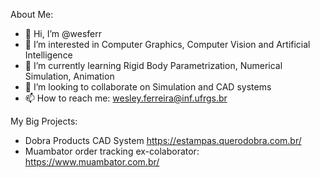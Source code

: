 About Me:

- 👋 Hi, I’m @wesferr
- 👀 I’m interested in Computer Graphics, Computer Vision and Artificial Intelligence
- 🌱 I’m currently learning Rigid Body Parametrization, Numerical Simulation, Animation
- 💞️ I’m looking to collaborate on Simulation and CAD systems
- 📫 How to reach me: wesley.ferreira@inf.ufrgs.br


My Big Projects:
- Dobra Products CAD System https://estampas.querodobra.com.br/
- Muambator order tracking ex-colaborator: https://www.muambator.com.br/

<!---
wesferr/wesferr is a ✨ special ✨ repository because its `README.md` (this file) appears on your GitHub profile.
You can click the Preview link to take a look at your changes.
--->

